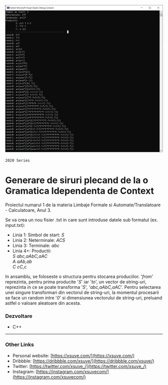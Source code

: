 ![Generare de siruri plecand de la o Gramatica Idependenta de Context](screenshot.png)

`2020 Series`
# Generare de siruri plecand de la o Gramatica Idependenta de Context
Proiectul numarul 1 de la materia Limbaje Formale si Automate/Translatoare - Calculatoare, Anul 3.

Se va crea un nou fisier .txt in care sunt introduse datele sub formatul (ex. input.txt):
- Linia 1: Simbol de start: *S*
- Linia 2: Neterminale: *ACS*
- Linia 3: Terminale: *abc*
- Linia 4+: Productii:<br>
            *S abc,aAbC,aAC*<br>
            *A aAb,ab*<br>
            *C cC,c*
            
In ansamblu, se foloseste o structura pentru stocarea produciilor. '*from*' reprezinta, pentru prima producite '*S*' iar '*to*', un vector de string-uri, reprezinta in ce se poate transforma '*S*', '*abc,aAbC,aAC*'. Pentru selectarea unei singure transformari din vectorul de string-uri, la momentul procesarii se face un random intre '*0*' si dimensiunea vectorului de string-uri, preluand astfel o valoare aleatoare din acesta.

### Dezvoltare
* C++

---

### Other Links
* Personal website: [https://xsuve.com/](https://xsuve.com/)
* Dribbble: [https://dribbble.com/xsuve/](https://dribbble.com/xsuve/)
* Twitter: [https://twitter.com/xsuve_/](https://twitter.com/xsuve_/)
* Instagram: [https://instagram.com/xsuvecom/](https://instagram.com/xsuvecom/)
